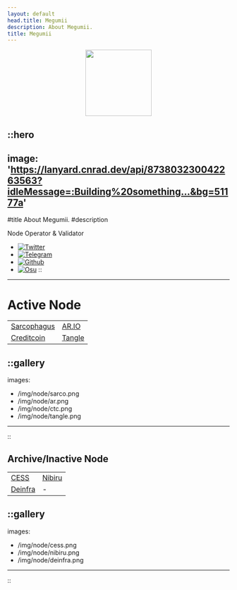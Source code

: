 ```yaml
---
layout: default
head.title: Megumii
description: About Megumii.
title: Megumii
---
```


<div align="center">
<img
src="https://github.com/Megumiiiiii.png"
width="150"
heigth="150"
></img>
</div>


::hero
---
image: 'https://lanyard.cnrad.dev/api/873803230042263563?idleMessage=:Building%20something...&bg=51177a'
---

#title
About Megumii.
#description

Node Operator & Validator

- [![Twitter](https://img.shields.io/static/v1?label=Twitter&message=%F0%9F%8E%BC&logo=X&color=ffffff)](https://twitter.com/megumii_tez)
- [![Telegram](https://img.shields.io/static/v1?label=Telegram&message=%F0%9F%8E%BC&logo=Telegram&color=ffffff)](https://KatouMegumii.t.me)
- [![Github](https://img.shields.io/static/v1?label=Github&message=%F0%9F%8E%BC&logo=GitHub&color=ffffff)](https://github.com/Megumiiiiii)
- [![Osu](https://img.shields.io/static/v1?label=Osu!&message=%F0%9F%8E%BC&logo=Osu&color=ffffff)](https://osu.ppy.sh/users/29234830)
::

---

# Active Node

| | |
| ------ | ------- |
| [Sarcophagus](https://app.sarcophagus.io/archaeologists) | [AR.IO](https://blessingway.xyz) |
| [Creditcoin](https://staking.creditcoin.org/#/community) | [Tangle](https://polkadot.js.org/apps/?rpc=wss%3A%2F%2Frpc-archive.tangle.tools#/accounts) |

::gallery
---
images:
  - /img/node/sarco.png
  - /img/node/ar.png
  - /img/node/ctc.png
  - /img/node/tangle.png
---
::

## Archive/Inactive Node

| | |
| ------ | ------- |
| [CESS](https://substats.cess.cloud/) | [ Nibiru](https://app.nibiru.fi) |
| [Deinfra](https://zabbix.thepower.io/zabbix.php?action=dashboard.view) | - |

::gallery
---
images:
  - /img/node/cess.png
  - /img/node/nibiru.png
  - /img/node/deinfra.png
---
::
